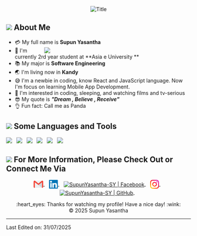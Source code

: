 

<div align="center">
  <img src="https://readme-typing-svg.herokuapp.com?font=Architects+Daughter&color=%2338C2FF&size=50&center=true&vCenter=true&height=60&width=600&lines=Heyyy!+I'm+Supun+Yasantha+%3C3;SY+is+me!!!;Welcome+to+my+profile!" alt="Title"></img>
</div>


## <img src="https://raw.githubusercontent.com/nixin72/nixin72/master/wave.gif" width="50px"></img> About Me

- :credit_card: My full name is **Supun Yasantha** <img src="https://i.pinimg.com/originals/df/1a/ff/df1aff8395678d11b99b575f0e3b19d5.gif" width="400" align="right"/>
- :school: I'm currently 2rd year student at **Asia e University **
- :books: My major is **Software Engineering**
- :earth_asia: I'm living now in **Kandy**
- :sweat_smile: I'm a newbie in coding, know React and JavaScript language. Now I'm focus on learning Mobile App  Development.
- :monocle_face: I'm interested in coding, sleeping, and watching films and tv-serious
- :sunglasses: My quote is ***"Dream , Believe , Receive"*** 
- :ok_hand: Fun fact: Call me as Panda

## <img src="https://media2.giphy.com/media/QssGEmpkyEOhBCb7e1/giphy.gif?cid=ecf05e47a0n3gi1bfqntqmob8g9aid1oyj2wr3ds3mg700bl&rid=giphy.gif" width="50px"> Some Languages and Tools
<P>
    <img src="https://img.shields.io/badge/React Native%20-%23F7DF1E.svg?&style=for-the-badge&color=61DAFB" />&nbsp;&nbsp;
     <img src="https://img.shields.io/badge/react%20-%23F7DF1E.svg?&style=for-the-badge&color=00D8FF" />&nbsp;&nbsp;
      <img src="https://img.shields.io/badge/HTML%20-%23F7DF1E.svg?&style=for-the-badge&color=E34F26" />&nbsp;&nbsp;
   <img src="https://img.shields.io/badge/css%20-%23F7DF1E.svg?&style=for-the-badge&color=5BA8EE" />&nbsp;&nbsp;
   <img src="https://img.shields.io/badge/JavaScript%20-%23F7DF1E.svg?&style=for-the-badge&color=F7DF1E" />&nbsp;&nbsp;
     <img src="https://img.shields.io/badge/GitHub%20-%23F7DF1E.svg?&style=for-the-badge&color=000" />&nbsp;&nbsp;
     
  
</P>

## <img src='https://raw.githubusercontent.com/ShahriarShafin/ShahriarShafin/main/Assets/handshake.gif' width="80px"> For More Information, Please Check Out or Connect Me Via
<p align="center">
  <a href="supunyasantha.official@gmail.com" >
    <img align="center" alt="SupunYasantha-SY | Gmail" width="26px" src="https://github.com/SatYu26/SatYu26/blob/master/Assets/Gmail.svg" />
  </a> &nbsp;&nbsp;
  
  <a href="https://www.linkedin.com/in/supun-yasantha-b999a72b9?utm_source=share&utm_campaign=share_via&utm_content=profile&utm_medium=android_app" target="_blank">
    <img align="center" alt="SupunYasantha-SY | Linkedin" width="24px" src="https://github.com/SatYu26/SatYu26/blob/master/Assets/Linkedin.svg" />
  </a> &nbsp;&nbsp;
  
  <a href="https://www.facebook.com/supun.yasantha.5" target="_blank">
      <img align="center" alt="SupunYasantha-SY | Facebook" width="24px" src="https://upload.wikimedia.org/wikipedia/en/thumb/0/04/Facebook_f_logo_%282021%29.svg/100px-Facebook_f_logo_%282021%29.svg.png" />
  </a> &nbsp;&nbsp;
  
  <a href="https://www.instagram.com/_supun_yasantha_/?utm_source=qr&igsh=MTVranQ5NGx4MXMxMg%3D%3D#" target="_blank">
    <img align="center" alt="SupunYasantha-SY | Instagram" width="24px" src="https://github.com/SatYu26/SatYu26/blob/master/Assets/Instagram.svg" />
  </a> &nbsp;&nbsp;
  
  <a href="https://github.com/supunyasanthaofficial" target="_blank">
    <img align="center" alt="SupunYasantha-SY | GitHub" width="26px" src="https://upload.wikimedia.org/wikipedia/commons/thumb/a/ae/Github-desktop-logo-symbol.svg/1024px-Github-desktop-logo-symbol.svg.png" />
  </a> &nbsp;&nbsp;
<p> 

<div align="center">
  :heart_eyes: Thanks for watching my profile! Have a nice day! :wink: <br/>
  &copy; 2025 Supun Yasantha
</div>

------



Last Edited on: 31/07/2025
